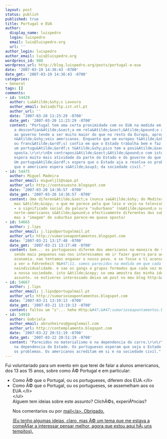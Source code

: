 ```yaml
---
layout: post
status: publish
published: true
title: Portugal e EUA
author:
  display_name: luispedro
  login: luispedro
  email: luis@luispedro.org
  url: ''
author_login: luispedro
author_email: luis@luispedro.org
wordpress_id: 908
wordpress_url: http://blog.luispedro.org/posts/portugal-e-eua
date: '2007-03-19 14:36:43 -0700'
date_gmt: '2007-03-19 14:36:43 -0700'
categories:
- General
tags: []
comments:
- id: 54429
  author: Lu&Atilde;&shy;s Lavoura
  author_email: balio@cftp.ist.utl.pt
  author_url: ''
  date: '2007-03-20 11:23:29 -0700'
  date_gmt: '2007-03-20 11:23:29 -0700'
  content: "Portugal tem uma certa proximidade com os EUA na medida em que em Portugal
    a desconfian&Atilde;&sect;a em rela&Atilde;&sect;&Atilde;&pound;o ao Estado e
    ao governo tende a ser muito maior do que no resto da Europa, aproximando-se de
    n&Atilde;&shy;veis americanos. Enquanto que um europeu t&Atilde;&shy;pico (alem&Atilde;&pound;o
    ou franc&Atilde;&ordf;s) confia em que o Estado trabalha bem e faz coisas adequadas,
    um portugu&Atilde;&ordf;s t&Atilde;&shy;pico tem a posi&Atilde;&sect;&Atilde;&pound;o
    oposta.\r\n\r\nEm contraposi&Atilde;&sect;&Atilde;&pound;o com isto, um portugu&Atilde;&ordf;s
    espera muito mais atividade da parte do Estado e do governo do que um americano.
    Um portugu&Atilde;&ordf;s espera que o Estado aja e resolva os problemas, coisa
    que o americano espera s&Atilde;&sup3; da sociedade civil."
- id: 54475
  author: Miguel Madeira
  author_email: miguelj11@sapo.pt
  author_url: http://ventosueste.blogspot.com
  date: '2007-03-20 14:36:57 -0700'
  date_gmt: '2007-03-20 14:36:57 -0700'
  content: Uma diferen&Atilde;&sect;a (nunca sa&Atilde;&shy; do Mediterraneo ocidental,
    mas &Atilde;&copy; o que me parece pelo que leio e vejo na televis&Atilde;&pound;o)
    - o significado social da palavra "suburbano" (n&Atilde;&pound;o sei se os suburbios
    norte-americanos s&Atilde;&pound;o efectivamente diferentes dos suburbios portugueses,
    mas a "imagem" do suburbio parece-me quase oposta)
- id: 54665
  author: j.lips
  author_email: j.lips@portugalmail.pt
  author_url: http://sumarioeapontamentos.blogspot.com
  date: '2007-03-21 13:17:48 -0700'
  date_gmt: '2007-03-21 13:17:48 -0700'
  content: bem... os portugueses diferem dos americanos na maneira de ver o mundo.
    sendo mais pequenos nao nos interessamos em ir fazer guerra para aumentar a nossa
    economia. nao tentamos enganar o nosso povo. e se fosse a ti aconselhava o auditorio
    a ver o Fahrenheit 9&#47;11. somos parecidos na medida em que cada vez mais apostamos
    naindividualidade. e sao os gangs e grupos formados que cada vez mais destroem
    a nossa sociedade. isto &Atilde;&copy; so uma amostra das minha ideias sobre o
    assunto. se estiveres interessado deixa um post no meu blog http:&#47;&#47;sumarioeapontamentos.blogspot.com
- id: 54667
  author: j.lips
  author_email: j.lips@portugalmail.pt
  author_url: http://sumarioseapontamentos.blogspot.com
  date: '2007-03-21 13:19:13 -0700'
  date_gmt: '2007-03-21 13:19:13 -0700'
  content: faltou um "s"... hehe Http:&#47;&#47;sumarioseapontamentos.blogspot.com
- id: 54910
  author: Gabriela
  author_email: abrunheiros@googlemail.com
  author_url: http://contemplamento.blogspot.com
  date: '2007-03-22 20:51:19 -0700'
  date_gmt: '2007-03-22 20:51:19 -0700'
  content: "Parecidos no materialismo e na dependencia do carro.\r\n\r\nNao parecidos
    na dependencia do Estado. Os portugueses esperam que seja o Estado a resolver-lhes
    os problemas. Os americanos acreditam em si e na sociedade civil."
---
```

<p>Fui voluntariado para um evento em que terei de falar a alunos americanos, dos 13 aos 15 anos, sobre como &Atilde;&copy; Portugal e em particular:</p>
<ul>
<li>Como &Atilde;&copy; que o Portugal, ou os portugueses, diferem dos EUA.<&#47;li>
<li>Como &Atilde;&copy; que o Portugal, ou os portugueses, se assemelham aos os EUA.<&#47;li><br />
<&#47;ul><br />
Alguem tem ideias sobre este assunto? Clich&Atilde;&copy;s, experi&Atilde;&ordf;ncias?</p>
<p>Nos comentarios ou por <a href="mailto:luis@luispedro.org">mail<&#47;a>. Obrigado.</p>
<p>(Eu tenho algumas ideias, claro, mas &Atilde;&copy; um tema que me estava a come&Atilde;&sect;ar a interessar pensar melhor, agora que estou aqui h&Atilde;&iexcl; uns tempitos).</p>
